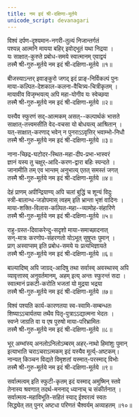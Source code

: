```yaml
---
title: नम इदं श्री-दक्षिणा-मूर्तये
unicode_script: devanagari
---
```


विश्वं दर्पण-दृश्यमान-नगरी-तुल्यं निजान्तर्गतं  
पश्यन्न् आत्मनि मायया बहिर् इवोद्भूतं यथा निद्रया ।  
यः साक्षात्-कुरुते प्रबोध-समये स्वात्मानम् एवाद्वयं  
तस्मै श्री-गुरु-मूर्तये नम इदं श्री-दक्षिणा-मूर्तये ॥१॥

बीजस्याऽन्तर् इवाङ्कुरो जगद् इदं प्राङ्-निर्विकल्पं पुनः  
माया-कल्पित-देशकाल-कलना-वैचित्र्य-चित्रीकृतम् ।  
मायावीव विजृम्भयत्य् अपि महा-योगीव यः स्वेच्छया  
तस्मै श्री-गुरु-मूर्तये नम इदं श्री-दक्षिणा-मूर्तये ॥२॥

यस्यैव स्फुरणं सद्-आत्मकम् असत्--कल्पार्थकं भासते  
साक्षात्-तत्त्वमसीति वेद-वचसा यो बोधयत्य् आश्रितान् ।  
यत्-साक्षात्-करणाद् भवेन् न पुनराऽऽवृत्तिर् भवाम्भो-निधौ  
तस्मै श्री-गुरु-मूर्तये नम इदं श्री-दक्षिणा-मूर्तये ॥३॥

नाना-च्छिद्र-घटोदर-स्थित-महा-दीप-प्रभा-भास्वरं  
ज्ञानं यस्य तु चक्षुर्-आदि-करण-द्वारा बहिः स्पन्दते ।  
जानामीति तम् एव भान्तम् अनुभात्य् एतत् समस्तं जगत्  
तस्मै श्री-गुरु-मूर्तये नम इदं श्री-दक्षिणा-मूर्तये ॥४॥

देहं प्राणम् अपीन्द्रियाण्य् अपि चलां बुद्धिं च शून्यं विदुः  
स्त्री-बालान्ध-जडोपमास् त्वहम् इति भ्रान्ता भृशं वादिनः ।  
माया-शक्ति-विलास-कल्पित-महा--व्यामोह-संहारिणे  
तस्मै श्री-गुरु-मूर्तये नम इदं श्री-दक्षिणा-मूर्तये ॥५॥

राहु-ग्रस्त-दिवाकरेन्दु-सदृशो माया-समाच्छादनात्  
सन्-मात्रः करणोप-संहरणतो योऽभूत् सुषुप्तः पुमान् ।  
प्राग् अस्वाप्सम् इति प्रबोध-समये यः प्रत्यभिज्ञायते  
तस्मै श्री-गुरु-मूर्तये नम इदं श्री-दक्षिणा-मूर्तये ॥६॥

बाल्यादिष्व् अपि जाग्रद्-आदिषु तथा सर्वास्व् अवस्थास्व् अपि  
व्यावृत्तास्व् अनुवर्तमानम्, अहम् इत्य् अन्तः स्फुरन्तं सदा ।  
स्वात्मानं प्रकटी-करोति भजतां यो मुद्रया भद्रया  
तस्मै श्री-गुरु-मूर्तये नम इदं श्री-दक्षिणा-मूर्तये ॥७॥

विश्वं पश्यति कार्य-कारणतया स्व-स्वामि-सम्बन्धतः  
शिष्याऽऽचार्यतया तथैव पितृ-पुत्राऽऽद्यात्मना भेदतः ।  
स्वप्ने जाग्रति वा य एष पुरुषो माया-परिभ्रामितः  
तस्मै श्री-गुरु-मूर्तये नम इदं श्री-दक्षिणा-मूर्तये ॥८॥

भूर् अम्भांस्य् अनलोऽनिलोऽम्बरम् अहर्-नाथो हिमांशुः पुमान्  
इत्याभाति चराऽचराऽत्मकम् इदं यस्यैव मूर्त्य्-अष्टकम्।  
नान्यत् किञ्चन विद्यते विमृशतां यस्मात्-परस्माद् विभोः  
तस्मै श्री-गुरु-मूर्तये नम इदं श्री-दक्षिणा-मूर्तये ॥९॥

सर्वात्मत्वम् इति स्फुटी-कृतम् इदं यस्माद् अमुष्मिन् स्तवे  
तेनास्य श्रवणात् तदर्थ-मननाद् ध्यानाच् च संकीर्तनात् ।  
सर्वात्मत्व-महाविभूति-सहितं स्याद् ईश्वरत्वं स्वतः  
सिद्ध्येत् तत् पुनर् अष्टधा परिणतं चैश्वर्यम् अव्याहतम् ॥१०॥